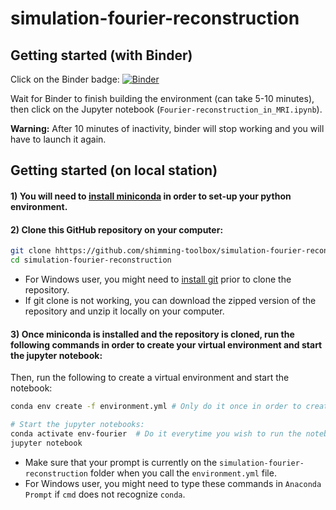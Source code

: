 # simulation-fourier-reconstruction

## Getting started (with Binder)

Click on the Binder badge:
[![Binder](https://mybinder.org/badge_logo.svg)](https://mybinder.org/v2/gh/shimming-toolbox/simulation-fourier-reconstruction)

Wait for Binder to finish building the environment (can take 5-10 minutes), then click on the Jupyter notebook (`Fourier-reconstruction_in_MRI.ipynb`).

**Warning:** After 10 minutes of inactivity, binder will stop working and you will have to launch it again.

## Getting started (on local station)

#### 1) You will need to [install miniconda](https://docs.conda.io/en/latest/miniconda.html) in order to set-up your python environment.

#### 2) Clone this GitHub repository on your computer:
```bash
git clone hhttps://github.com/shimming-toolbox/simulation-fourier-reconstruction.git
cd simulation-fourier-reconstruction
```
- For Windows user, you might need to [install git](https://git-scm.com/downloads) prior to clone the repository.
- If git clone is not working, you can download the zipped version of the repository and unzip it locally on your computer.

#### 3) Once miniconda is installed and the repository is cloned, run the following commands in order to create your virtual environment and start the jupyter notebook:

Then, run the following to create a virtual environment and start the notebook:

```bash
conda env create -f environment.yml # Only do it once in order to create the environment (might take a few minutes)

# Start the jupyter notebooks:
conda activate env-fourier  # Do it everytime you wish to run the notebook
jupyter notebook  
```

- Make sure that your prompt is currently on the `simulation-fourier-reconstruction` folder when you call the `environment.yml` file.
- For Windows user, you might need to type these commands in `Anaconda Prompt` if `cmd` does not recognize `conda`.
